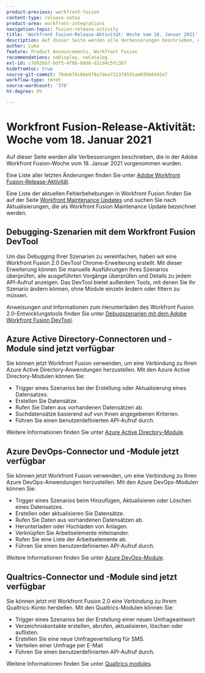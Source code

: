 ```yaml
---
product-previous: workfront-fusion
content-type: release-notes
product-area: workfront-integrations
navigation-topic: fusion-release-activity
title: 'Workfront Fusion-Release-Aktivität: Woche vom 18. Januar 2021'
description: Auf dieser Seite werden alle Verbesserungen beschrieben, die in der Adobe Workfront Fusion-Woche vom 18. Januar 2021 vorgenommen wurden.
author: Luke
feature: Product Announcements, Workfront Fusion
recommendations: noDisplay, noCatalog
exl-id: c7d92bb7-bdf5-4f8b-89d6-d2cd4c5fc3b7
hidefromtoc: true
source-git-commit: 76deb76c66e8f8a7dea721378591ae035b8d42e7
workflow-type: tm+mt
source-wordcount: '376'
ht-degree: 0%

---
```


# Workfront Fusion-Release-Aktivität: Woche vom 18. Januar 2021

Auf dieser Seite werden alle Verbesserungen beschrieben, die in der Adobe Workfront Fusion-Woche vom 18. Januar 2021 vorgenommen wurden.

Eine Liste aller letzten Änderungen finden Sie unter [Adobe Workfront Fusion-Release-Aktivität](../../../product-announcements/product-releases/fusion-release-activity/fusion-release-activity.md).

Eine Liste der aktuellen Fehlerbehebungen in Workfront Fusion finden Sie auf der Seite [Workfront Maintenance Updates](https://experienceleague.adobe.com/docs/workfront-known-issues/releases/current-updates.html) und suchen Sie nach Aktualisierungen, die als Workfront Fusion Maintenance Update bezeichnet werden.

## Debugging-Szenarien mit dem Workfront Fusion DevTool

Um das Debugging Ihrer Szenarien zu vereinfachen, haben wir eine Workfront Fusion 2.0 DevTool Chrome-Erweiterung erstellt. Mit dieser Erweiterung können Sie manuelle Ausführungen Ihres Szenarios überprüfen, alle ausgeführten Vorgänge überprüfen und Details zu jedem API-Aufruf anzeigen. Das DevTool bietet außerdem Tools, mit denen Sie Ihr Szenario ändern können, ohne Module einzeln ändern oder filtern zu müssen.

Anweisungen und Informationen zum Herunterladen des Workfront Fusion 2.0-Entwicklungstools finden Sie unter [Debugszenarien mit dem Adobe Workfront Fusion DevTool](../../../workfront-fusion/scenarios/debug-scenarios-with-dev-tool.md).

## Azure Active Directory-Connectoren und -Module sind jetzt verfügbar

Sie können jetzt Workfront Fusion verwenden, um eine Verbindung zu Ihren Azure Active Directory-Anwendungen herzustellen. Mit den Azure Active Directory-Modulen können Sie:

* Trigger eines Szenarios bei der Erstellung oder Aktualisierung eines Datensatzes.
* Erstellen Sie Datensätze.
* Rufen Sie Daten aus vorhandenen Datensätzen ab.
* Suchdatensätze basierend auf von Ihnen angegebenen Kriterien.
* Führen Sie einen benutzerdefinierten API-Aufruf durch.

Weitere Informationen finden Sie unter [Azure Active Directory-Module](../../../workfront-fusion/apps-and-their-modules/azure-ad-modules.md).

## Azure DevOps-Connector und -Module jetzt verfügbar

Sie können jetzt Workfront Fusion verwenden, um eine Verbindung zu Ihren Azure DevOps-Anwendungen herzustellen. Mit den Azure DevOps-Modulen können Sie:

* Trigger eines Szenarios beim Hinzufügen, Aktualisieren oder Löschen eines Datensatzes.
* Erstellen oder aktualisieren Sie Datensätze.
* Rufen Sie Daten aus vorhandenen Datensätzen ab.
* Herunterladen oder Hochladen von Anlagen.
* Verknüpfen Sie Arbeitselemente miteinander.
* Rufen Sie eine Liste der Arbeitselemente ab.
* Führen Sie einen benutzerdefinierten API-Aufruf durch.

Weitere Informationen finden Sie unter [Azure DevOps-Module](../../../workfront-fusion/apps-and-their-modules/azure-dev-ops.md).

## Qualtrics-Connector und -Module sind jetzt verfügbar

Sie können jetzt mit Workfront Fusion 2.0 eine Verbindung zu Ihrem Qualtrics-Konto herstellen. Mit den Qualtrics-Modulen können Sie:

* Trigger eines Szenarios bei der Erstellung einer neuen Umfrageantwort
* Verzeichniskontakte erstellen, abrufen, aktualisieren, löschen oder auflisten.
* Erstellen Sie eine neue Umfrageverteilung für SMS.
* Verteilen einer Umfrage per E-Mail
* Führen Sie einen benutzerdefinierten API-Aufruf durch.

Weitere Informationen finden Sie unter [Qualtrics modules](../../../workfront-fusion/apps-and-their-modules/qualtrics-modules.md).
